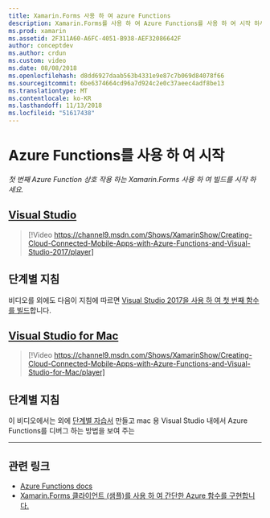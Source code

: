 ```yaml
---
title: Xamarin.Forms 사용 하 여 azure Functions
description: Xamarin.Forms를 사용 하 여 Azure Functions를 사용 하 여 시작 하세요.
ms.prod: xamarin
ms.assetid: 2F311A60-A6FC-4051-B938-AEF32086642F
author: conceptdev
ms.author: crdun
ms.custom: video
ms.date: 08/08/2018
ms.openlocfilehash: d8dd6927daab563b4331e9e87c7b069d84078f66
ms.sourcegitcommit: 6be6374664cd96a7d924c2e0c37aeec4adf8be13
ms.translationtype: MT
ms.contentlocale: ko-KR
ms.lasthandoff: 11/13/2018
ms.locfileid: "51617438"
---
```

# <a name="get-started-with-azure-functions"></a>Azure Functions를 사용 하 여 시작

_첫 번째 Azure Function 상호 작용 하는 Xamarin.Forms 사용 하 여 빌드를 시작 하세요._

## <a name="visual-studiotabwindows"></a>[Visual Studio](#tab/windows)

> [!Video https://channel9.msdn.com/Shows/XamarinShow/Creating-Cloud-Connected-Mobile-Apps-with-Azure-Functions-and-Visual-Studio-2017/player]

## <a name="step-by-step-instructions"></a>단계별 지침

비디오를 외에도 다음이 지침에 따르면 [Visual Studio 2017을 사용 하 여 첫 번째 함수를 빌드](https://docs.microsoft.com/azure/azure-functions/functions-create-your-first-function-visual-studio)합니다.

## <a name="visual-studio-for-mactabmacos"></a>[Visual Studio for Mac](#tab/macos)

> [!Video https://channel9.msdn.com/Shows/XamarinShow/Creating-Cloud-Connected-Mobile-Apps-with-Azure-Functions-and-Visual-Studio-for-Mac/player]

## <a name="step-by-step-instructions"></a>단계별 지침

이 비디오에서는 외에 [단계별 자습서](https://docs.microsoft.com/visualstudio/mac/azure-functions-lab) 만들고 mac 용 Visual Studio 내에서 Azure Functions를 디버그 하는 방법을 보여 주는

-----

## <a name="related-links"></a>관련 링크

- [Azure Functions docs](https://docs.microsoft.com/azure/azure-functions/)
- [Xamarin.Forms 클라이언트 (샘플)를 사용 하 여 간단한 Azure 함수를 구현합니다.](https://azure.microsoft.com/resources/samples/functions-xamarin-getting-started/)